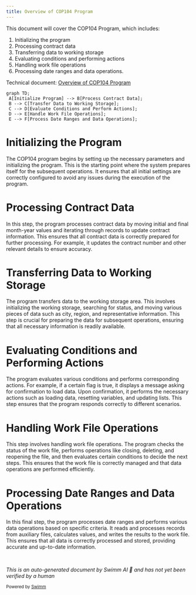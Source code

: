 ```yaml
---
title: Overview of COP104 Program
---
```

This document will cover the COP104 Program, which includes:

1. Initializing the program
2. Processing contract data
3. Transferring data to working storage
4. Evaluating conditions and performing actions
5. Handling work file operations
6. Processing date ranges and data operations.

Technical document: <SwmLink doc-title="Overview of COP104 Program">[Overview of COP104 Program](/.swm/overview-of-cop104-program.256cr9d0.sw.md)</SwmLink>

```mermaid
graph TD;
 A[Initialize Program] --> B[Process Contract Data];
 B --> C[Transfer Data to Working Storage];
 C --> D[Evaluate Conditions and Perform Actions];
 D --> E[Handle Work File Operations];
 E --> F[Process Date Ranges and Data Operations];
```

# Initializing the Program

The COP104 program begins by setting up the necessary parameters and initializing the program. This is the starting point where the system prepares itself for the subsequent operations. It ensures that all initial settings are correctly configured to avoid any issues during the execution of the program.

# Processing Contract Data

In this step, the program processes contract data by moving initial and final month-year values and iterating through records to update contract information. This ensures that all contract data is correctly prepared for further processing. For example, it updates the contract number and other relevant details to ensure accuracy.

# Transferring Data to Working Storage

The program transfers data to the working storage area. This involves initializing the working storage, searching for status, and moving various pieces of data such as city, region, and representative information. This step is crucial for preparing the data for subsequent operations, ensuring that all necessary information is readily available.

# Evaluating Conditions and Performing Actions

The program evaluates various conditions and performs corresponding actions. For example, if a certain flag is true, it displays a message asking for confirmation to load data. Upon confirmation, it performs the necessary actions such as loading data, resetting variables, and updating lists. This step ensures that the program responds correctly to different scenarios.

# Handling Work File Operations

This step involves handling work file operations. The program checks the status of the work file, performs operations like closing, deleting, and reopening the file, and then evaluates certain conditions to decide the next steps. This ensures that the work file is correctly managed and that data operations are performed efficiently.

# Processing Date Ranges and Data Operations

In this final step, the program processes date ranges and performs various data operations based on specific criteria. It reads and processes records from auxiliary files, calculates values, and writes the results to the work file. This ensures that all data is correctly processed and stored, providing accurate and up-to-date information.

&nbsp;

*This is an auto-generated document by Swimm AI 🌊 and has not yet been verified by a human*

<SwmMeta version="3.0.0" repo-id="Z2l0aHViJTNBJTNBa2VsbG8lM0ElM0Fzd2ltbWlv" repo-name="kello"><sup>Powered by [Swimm](/)</sup></SwmMeta>
